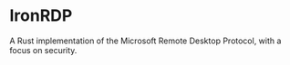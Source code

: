 # IronRDP

A Rust implementation of the Microsoft Remote Desktop Protocol, with a focus on security.

